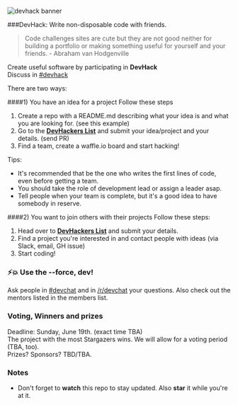 ![devhack banner](https://s3-us-west-1.amazonaws.com/devhack/devhack1.png)
  
###DevHack: Write non-disposable code with friends.  
> Code challenges sites are cute but they are not good neither for building a portfolio or making something useful for yourself and your friends. - Abraham van Hodgenville  

Create useful software by participating in **DevHack**  
Discuss in [#devhack](https://devolio-devchat.slack.com/messages/devhack/details/)  

There are two ways:

####1) You have an idea for a project
Follow these steps

1. Create a repo  with a README.md describing what your idea is and what you are looking for. (see this example)
2. Go to the **[DevHackers List](https://github.com/devolio-devchat/devhackers)** and submit your idea/project and your details. (send PR)
3. Find a team, create a waffle.io board and start hacking!

Tips:

* It's recommended that be the one who writes the first lines of code, even before getting a team.
* You should take the role of development lead or assign a leader asap.
* Tell people when your team is complete, but it's a good idea to have somebody in reserve.

####2) You want to join others with their projects
 Follow these steps:
 
 1. Head over to **[DevHackers List](https://github.com/devolio-devchat/devhackers)** and submit your details.
 2. Find a project you're interested in and contact people with ideas (via Slack, email, GH issue)
 3. Start coding!

### ⚡️💥 Use the --force, dev! 
Ask people in [#devchat](http://devchat.devolio.net/) and in [/r/devchat](https://www.reddit.com/r/devchat) your questions. Also check out the mentors listed in the members list.
 
 
### Voting, Winners and prizes
Deadline: Sunday, June 19th. (exact time TBA)  
The project with the most Stargazers wins. We will allow for a voting period (TBA, too).  
Prizes? Sponsors? TBD/TBA.  

### Notes

- Don't forget to **watch** this repo to stay updated. Also **star** it while you're at it.
